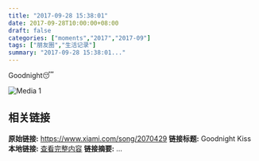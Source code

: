 ```yaml
---
title: "2017-09-28 15:38:01"
date: 2017-09-28T10:00:00+08:00
draft: false
categories: ["moments","2017","2017-09"]
tags: ["朋友圈","生活记录"]
summary: "2017-09-28 15:38:01..."
---
```


Goodnight😴

![Media 1](/Moments/photos/2017-09-28/201709281538010.jpg)

## 相关链接

**原始链接:** https://www.xiami.com/song/2070429
**链接标题:** Goodnight Kiss
**本地链接:** [查看完整内容](/link_content/2017/09/2017-09-28/link_content/)
**链接摘要:** ...

